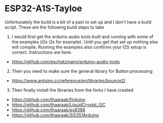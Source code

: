 # ESP32-A1S-Tayloe

Unfortunately the build is a bit of a pain to set up and I don't have a build script. These are the following build steps to take

1) I would first get the arduino audio tools built and running with some of the examples (i2s i2s for example). Until you get that set up nothing else will compile. Running the examples also confirms your I2S setup is correct. Instructions are here:
- https://github.com/pschatzmann/arduino-audio-tools

2) Then you need to make sure the general library for Button processing
- https://www.arduino.cc/reference/en/libraries/bounce2/

3) Then finally install the libraries from the forks I have created
- https://github.com/thaaraak/firduino
- https://github.com/thaaraak/LiquidCrystal_I2C
- https://github.com/thaaraak/es8388
- https://github.com/thaaraak/Si5351Arduino
